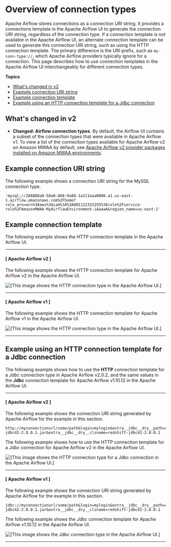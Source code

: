 # Overview of connection types<a name="manage-connection-types"></a>

Apache Airflow stores connections as a connection URI string\. It provides a connections template in the Apache Airflow UI to generate the connection URI string, regardless of the connection type\. If a connection template is not available in the Apache Airflow UI, an alternate connection template can be used to generate this connection URI string, such as using the HTTP connection template\. The primary difference is the URI prefix, such as `my-conn-type://`, which Apache Airflow providers typically ignore for a connection\. This page describes how to use connection templates in the Apache Airflow UI interchangeably for different connection types\.

**Topics**
+ [What's changed in v2](#manage-connection-types-changed)
+ [Example connection URI string](#manage-connection-types-string-example)
+ [Example connection template](#manage-connection-types-template-example)
+ [Example using an HTTP connection template for a Jdbc connection](#manage-connection-types-example)

## What's changed in v2<a name="manage-connection-types-changed"></a>
+ **Changed: Airflow connection types**\. By default, the Airflow UI contains a subset of the connection types that were available in Apache Airflow v1\. To view a list of the connection types available for Apache Airflow v2 on Amazon MWAA by default, see [Apache Airflow v2 provider packages installed on Amazon MWAA environments](connections-packages.md)\. 

## Example connection URI string<a name="manage-connection-types-string-example"></a>

The following example shows a connection URI string for the MySQL connection type\.

```
'mysql://288888a0-50a0-888-9a88-1a111aaa0000.a1.us-east-1.airflow.amazonaws.com%2Fhome?role_arn=arn%3Aaws%3Aiam%3A%3A001122332255%3Arole%2Fservice-role%2FAmazonMWAA-MyAirflowEnvironment-iAaaaA&region_name=us-east-1'
```

## Example connection template<a name="manage-connection-types-template-example"></a>

The following example shows the HTTP connection template in the Apache Airflow UI\.

------
#### [ Apache Airflow v2 ]

The following example shows the HTTP connection template for Apache Airflow v2 in the Apache Airflow UI\.

![\[This image shows the HTTP connection type in the Apache Airflow UI.\]](http://docs.aws.amazon.com/mwaa/latest/userguide/images/airflow-connection-v2.0.2.png)

------
#### [ Apache Airflow v1 ]

The following example shows the HTTP connection template for Apache Airflow v1 in the Apache Airflow UI\.

![\[This image shows the HTTP connection type in the Apache Airflow UI.\]](http://docs.aws.amazon.com/mwaa/latest/userguide/images/airflow-connection-v1.10.12.png)

------

## Example using an HTTP connection template for a Jdbc connection<a name="manage-connection-types-example"></a>

The following example shows how to use the **HTTP** connection template for a *Jdbc* connection type in Apache Airflow v2\.0\.2, and the same values in the **Jdbc** connection template for Apache Airflow v1\.10\.12 in the Apache Airflow UI\.

------
#### [ Apache Airflow v2 ]

The following example shows the connection URI string generated by Apache Airflow for the example in this section\.

```
http://myconnectionurl/some/path&login=mylogin&extra__jdbc__dry__path=usr/local/airflow/dags/classpath/redshif-jdbc42-2.0.0.1.jar&extra__jdbc__dry__clsname=redshift-jdbc42-2.0.0.1
```

The following example shows how to use the HTTP connection template for a *Jdbc* connection for Apache Airflow v2 in the Apache Airflow UI\.

![\[This image shows the HTTP connection type for a Jdbc connection in the Apache Airflow UI.\]](http://docs.aws.amazon.com/mwaa/latest/userguide/images/airflow-connection-jdbc-v2.0.2.png)

------
#### [ Apache Airflow v1 ]

The following example shows the connection URI string generated by Apache Airflow for the example in this section\.

```
jdbc://myconnectionurl/some/path&login=mylogin&extra__jdbc__dry__path=usr/local/airflow/dags/classpath/redshif-jdbc42-2.0.0.1.jar&extra__jdbc__dry__clsname=redshift-jdbc42-2.0.0.1
```

The following example shows the *Jdbc* connection template for Apache Airflow v1\.10\.12 in the Apache Airflow UI\.

![\[This image shows the Jdbc connection type in the Apache Airflow UI.\]](http://docs.aws.amazon.com/mwaa/latest/userguide/images/airflow-connection-jdbc-v1.10.12.png)

------